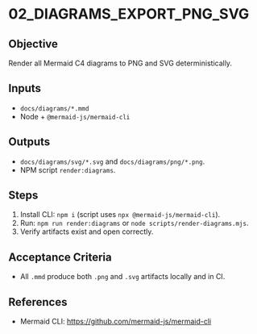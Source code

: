 # 02_DIAGRAMS_EXPORT_PNG_SVG

## Objective
Render all Mermaid C4 diagrams to PNG and SVG deterministically.

## Inputs
- `docs/diagrams/*.mmd`
- Node + `@mermaid-js/mermaid-cli`

## Outputs
- `docs/diagrams/svg/*.svg` and `docs/diagrams/png/*.png`.
- NPM script `render:diagrams`.

## Steps
1. Install CLI: `npm i` (script uses `npx @mermaid-js/mermaid-cli`).
2. Run: `npm run render:diagrams` or `node scripts/render-diagrams.mjs`.
3. Verify artifacts exist and open correctly.

## Acceptance Criteria
- All `.mmd` produce both `.png` and `.svg` artifacts locally and in CI.

## References
- Mermaid CLI: https://github.com/mermaid-js/mermaid-cli
